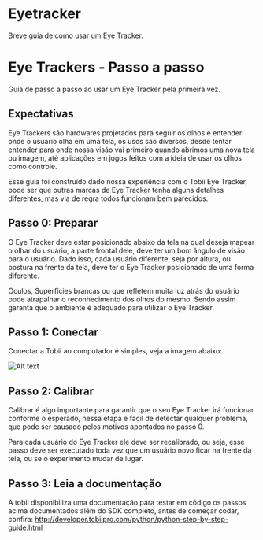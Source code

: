 # Eyetracker
Breve guia de como usar um Eye Tracker.

# Eye Trackers - Passo a passo

Guia de passo a passo ao usar um Eye Tracker pela primeira vez.

## Expectativas

Eye Trackers são hardwares projetados para seguir os olhos e entender onde o usuário olha em uma tela, os usos são diversos, desde tentar entender para onde nossa visão vai primeiro quando abrimos uma nova tela ou imagem, até aplicações em jogos feitos com a ideia de usar os olhos como controle.

Esse guia foi construído dado nossa experiência com o Tobii Eye Tracker, pode ser que outras marcas de Eye Tracker tenha alguns detalhes diferentes, mas via de regra todos funcionam bem parecidos.

## Passo 0: Preparar

O Eye Tracker deve estar posicionado abaixo da tela na qual deseja mapear o olhar do usuário, a parte frontal dele, deve ter um bom ângulo de visão para o usuário. Dado isso, cada usuário diferente, seja por altura, ou postura na frente da tela, deve ter o Eye Tracker posicionado de uma forma diferente.

Óculos, Superfícies brancas  ou que refletem muita luz atrás do usuário pode atrapalhar o  reconhecimento dos olhos do mesmo. Sendo assim garanta que o ambiente é adequado para utilizar o Eye Tracker. 

## Passo 1: Conectar

Conectar a Tobii ao computador é simples, veja a imagem abaixo:


![Alt text](C:\Users\willianrsl\Desktop\Tobii_Mounting.jpg)

## Passo 2: Calibrar

Calibrar é algo importante para garantir que o seu Eye Tracker irá funcionar conforme o esperado, nessa etapa é fácil de detectar qualquer problema, que pode ser causado pelos motivos apontados no passo 0.

Para cada usuário do Eye Tracker ele deve ser recalibrado, ou seja, esse passo deve ser executado toda vez que um usuário novo ficar na frente da tela, ou se o experimento mudar de lugar.

## Passo 3: Leia a documentação

A tobii disponibiliza uma documentação para testar em código os passos acima documentados além do SDK completo, antes de começar codar, confira: http://developer.tobiipro.com/python/python-step-by-step-guide.html
